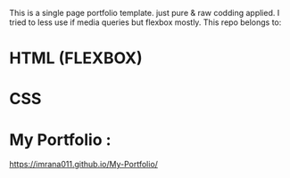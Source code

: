 This is a single page portfolio template. just pure & raw codding applied. I tried to less use if media queries but flexbox mostly. 
This repo belongs to:
# HTML (FLEXBOX)
# CSS

# My Portfolio :
https://imrana011.github.io/My-Portfolio/
